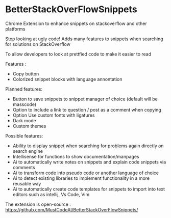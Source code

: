 # BetterStackOverFlowSnippets
Chrome Extension to enhance snippets on stackoverflow and other platforms

Stop looking at ugly code! Adds many features to snippets when searching for solutions on StackOverflow

To allow developers to look at prettfied code to make it easier to read 

Features : 
- Copy button
- Colorized snippet blocks with language annontation




Planned features:
- Button to save snippets to snippet manager of choice (default will be masscode)
- Option to include a link to question / post as a comment when copying
- Option Use custom fonts with ligatures
- Dark mode
- Custom themes

Possible features:
- Ability to display snippet when searching for problems again directly on search engine
- Intellisense for functions to show documentation/manpages
- Ai to automatically write notes on snippets and explain code snippets via comments
- Ai to transform code into pseudo code or another language of choice
- Ai to detect existing libraries to implement functionality in a more reusable way
- Ai to automatically create code templates for snippets to import into text editors such as intellij, Vs Code, Vim

The extension is open-source : https://github.com/MustCodeAl/BetterStackOverFlowSnippets/

